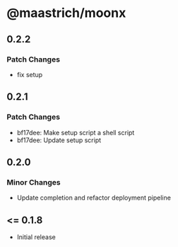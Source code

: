 # @maastrich/moonx

## 0.2.2

### Patch Changes

- fix setup

## 0.2.1

### Patch Changes

- bf17dee: Make setup script a shell script
- bf17dee: Update setup script

## 0.2.0

### Minor Changes

- Update completion and refactor deployment pipeline

## <= 0.1.8

- Initial release
